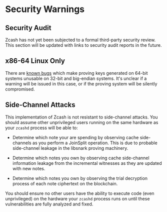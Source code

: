 Security Warnings
====================

Security Audit
--------------

Zcash has not yet been subjected to a formal third-party security review. This
section will be updated with links to security audit reports in the future.

x86-64 Linux Only
-----------------------

There are [known bugs](https://github.com/scipr-lab/libsnark/issues/26) which
make proving keys generated on 64-bit systems unusable on 32-bit and big-endian
systems. It's unclear if a warning will be issued in this case, or if the
proving system will be silently compromised.

Side-Channel Attacks
--------------------

This implementation of Zcash is not resistant to side-channel attacks. You
should assume other unprivileged users running on the same hardware as your
`zcashd` process will be able to:

- Determine which note your are spending by observing cache side-channels as you
  perform a JoinSplit operation. This is due to probable side-channel leakage in
  the libsnark proving machinery.

- Determine which notes you own by observing cache side-channel information
  leakage from the incremental witnesses as they are updated with new notes.

- Determine which notes you own by observing the trial decryption process of
  each note ciphertext on the blockchain.

You should ensure no other users have the ability to execute code (even
unprivileged) on the hardware your `zcashd` process runs on until these
vulnerabilities are fully analyzed and fixed.
